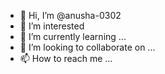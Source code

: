 - 👋 Hi, I’m @anusha-0302
- 👀 I’m interested
- 🌱 I’m currently learning ...
- 💞️ I’m looking to collaborate on ...
- 📫 How to reach me ...

<!---
anusha-0302/anusha-0302 is a ✨ special ✨ repository because its `README.md` (this file) appears on your GitHub profile.
You can click the Preview link to take a look at your changes.
--->
